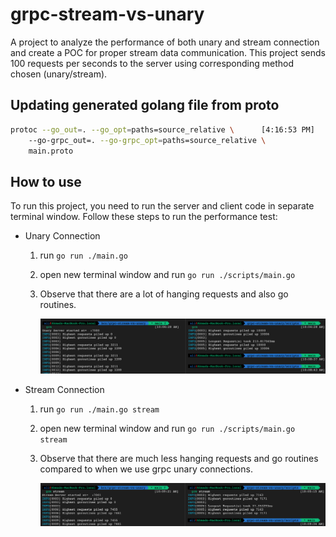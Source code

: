 # grpc-stream-vs-unary

A project to analyze the performance of both unary and stream connection and create a POC for proper stream data communication.
This project sends 100 requests per seconds to the server using corresponding method chosen (unary/stream).

## Updating generated golang file from proto

```bash
protoc --go_out=. --go_opt=paths=source_relative \      [4:16:53 PM]
    --go-grpc_out=. --go-grpc_opt=paths=source_relative \
    main.proto
```

## How to use

To run this project, you need to run the server and client code in separate terminal window. Follow these steps to run the performance test:

- Unary Connection

  1. run `go run ./main.go`
  2. open new terminal window and run `go run ./scripts/main.go`
  3. Observe that there are a lot of hanging requests and also go routines.

     ![Unary performance result](./assets/unary-server-client-performance.png)

- Stream Connection

  1. run `go run ./main.go stream`
  2. open new terminal window and run `go run ./scripts/main.go stream`
  3. Observe that there are much less hanging requests and go routines compared to when we use grpc unary connections.

     ![Stream connections result](./assets/stream-server-client-performance.png)
